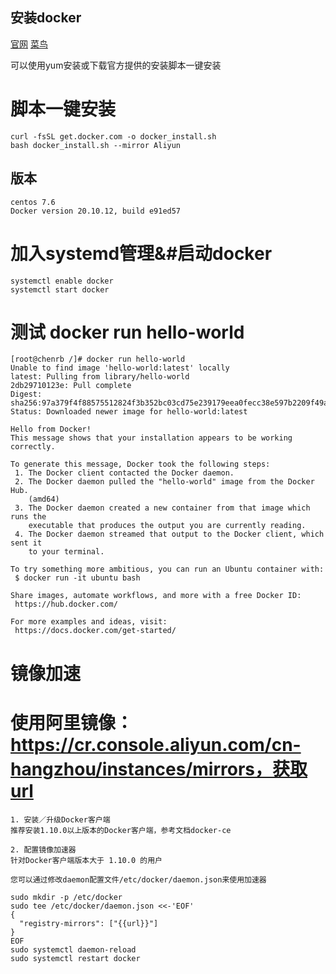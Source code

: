 ## 安装docker

[官网](https://docs.docker.com/engine/install/centos/)
[菜鸟](https://www.runoob.com/docker/centos-docker-install.html)

可以使用yum安装或下载官方提供的安装脚本一键安装

# 脚本一键安装
```
curl -fsSL get.docker.com -o docker_install.sh
bash docker_install.sh --mirror Aliyun
```

## 版本
```
centos 7.6
Docker version 20.10.12, build e91ed57
```

# 加入systemd管理&#启动docker
```
systemctl enable docker
systemctl start docker
```

# 测试  docker run hello-world
```
[root@chenrb /]# docker run hello-world
Unable to find image 'hello-world:latest' locally
latest: Pulling from library/hello-world
2db29710123e: Pull complete 
Digest: sha256:97a379f4f88575512824f3b352bc03cd75e239179eea0fecc38e597b2209f49a
Status: Downloaded newer image for hello-world:latest

Hello from Docker!
This message shows that your installation appears to be working correctly.

To generate this message, Docker took the following steps:
 1. The Docker client contacted the Docker daemon.
 2. The Docker daemon pulled the "hello-world" image from the Docker Hub.
    (amd64)
 3. The Docker daemon created a new container from that image which runs the
    executable that produces the output you are currently reading.
 4. The Docker daemon streamed that output to the Docker client, which sent it
    to your terminal.

To try something more ambitious, you can run an Ubuntu container with:
 $ docker run -it ubuntu bash

Share images, automate workflows, and more with a free Docker ID:
 https://hub.docker.com/

For more examples and ideas, visit:
 https://docs.docker.com/get-started/
```

# 镜像加速
# 使用阿里镜像：https://cr.console.aliyun.com/cn-hangzhou/instances/mirrors，获取url
```
1. 安装／升级Docker客户端
推荐安装1.10.0以上版本的Docker客户端，参考文档docker-ce

2. 配置镜像加速器
针对Docker客户端版本大于 1.10.0 的用户

您可以通过修改daemon配置文件/etc/docker/daemon.json来使用加速器

sudo mkdir -p /etc/docker
sudo tee /etc/docker/daemon.json <<-'EOF'
{
  "registry-mirrors": ["{{url}}"]
}
EOF
sudo systemctl daemon-reload
sudo systemctl restart docker
```

